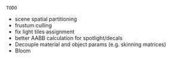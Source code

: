 `TODO`
* scene spatial partitioning
* frustum culling
* fix light tiles assignment
* better AABB calculation for spotlight/decals 
* Decouple material and object params (e.g. skinning matrices)
* Bloom
